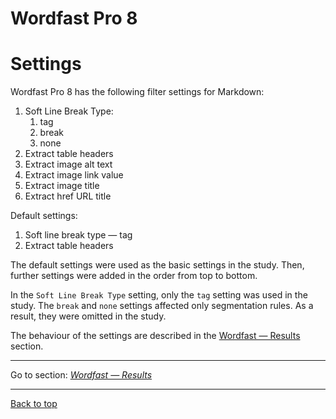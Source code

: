 Wordfast Pro 8
===

# Settings

Wordfast Pro 8 has the following filter settings for Markdown:
1. Soft Line Break Type:
	1. tag
	2. break
	3. none
2. Extract table headers
3. Extract image alt text
4. Extract image link value
5. Extract image title
6. Extract href URL title

Default settings:
1. Soft line break type — tag
2. Extract table headers

The default settings were used as the basic settings in the study. Then, further settings were added in the order from top to bottom.

In the `Soft Line Break Type` setting, only the `tag` setting was used in the study. The `break` and `none` settings affected only segmentation rules. As a result, they were omitted in the study.

The behaviour of the settings are described in the [Wordfast — Results](wordfast-02-results.md) section.

---

Go to section: [*Wordfast — Results*](wordfast-02-results.md)

---

[Back to top](#settings)